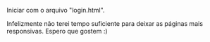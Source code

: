 Iniciar com o arquivo "login.html".

Infelizmente não terei tempo suficiente para deixar as páginas mais responsivas.
Espero que gostem :)
